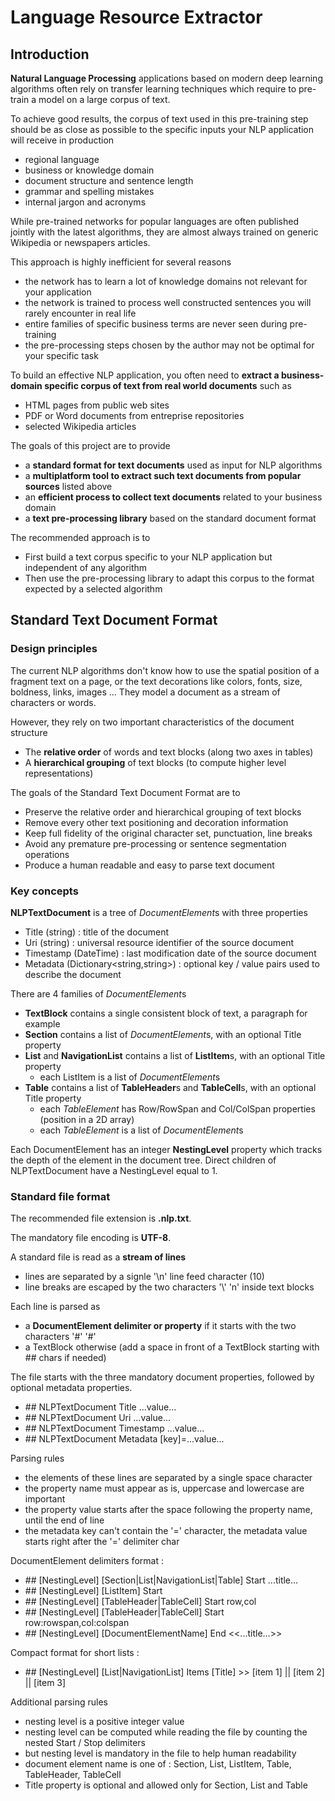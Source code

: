 ﻿# Language Resource Extractor

## Introduction

**Natural Language Processing** applications based on modern deep learning algorithms often rely on transfer learning techniques which require to pre-train a model on a large corpus of text.

To achieve good results, the corpus of text used in this pre-training step should be as close as possible to the specific inputs your NLP application will receive in production
- regional language
- business or knowledge domain
- document structure and sentence length
- grammar and spelling mistakes
- internal jargon and acronyms

While pre-trained networks for popular languages are often published jointly with the latest algorithms, they are almost always trained on generic Wikipedia or newspapers articles.

This approach is highly inefficient for several reasons
- the network has to learn a lot of knowledge domains not relevant for your application
- the network is trained to process well constructed sentences you will rarely encounter in real life
- entire families of specific business terms are never seen during pre-training
- the pre-processing steps chosen by the author may not be optimal for your specific task

To build an effective NLP application, you often need to **extract a business-domain specific corpus of text from real world documents** such as
- HTML pages from public web sites
- PDF or Word documents from entreprise repositories
- selected Wikipedia articles

The goals of this project are to provide
- a **standard format for text documents** used as input for NLP algorithms
- a **multiplatform tool to extract such text documents from popular sources** listed above 
- an **efficient process to collect text documents** related to your business domain
- a **text pre-processing library** based on the standard document format

The recommended approach is to
- First build a text corpus specific to your NLP application but independent of any algorithm
- Then use the pre-processing library to adapt this corpus to the format expected by a selected algorithm

## Standard Text Document Format

### Design principles

The current NLP algorithms don't know how to use the spatial position of a fragment text on a page, or the text decorations like colors, fonts, size, boldness, links, images ... They model a document as a stream of characters or words.

However, they rely on two important characteristics of the document structure
- The **relative order** of words and text blocks (along two axes in tables)
- A **hierarchical grouping** of text blocks (to compute higher level representations)

The goals of the Standard Text Document Format are to
- Preserve the relative order and hierarchical grouping of text blocks
- Remove every other text positioning and decoration information
- Keep full fidelity of the original character set, punctuation, line breaks
- Avoid any premature pre-processing or sentence segmentation operations
- Produce a human readable and easy to parse text document

### Key concepts

**NLPTextDocument** is a tree of *DocumentElement*s with three properties
- Title (string) : title of the document
- Uri (string) : universal resource identifier of the source document
- Timestamp (DateTime) : last modification date of the source document
- Metadata (Dictionary<string,string>) : optional key / value pairs used to describe the document

There are 4 families of *DocumentElement*s
   - **TextBlock** contains a single consistent block of text, a paragraph for example
   - **Section** contains a list of *DocumentElement*s, with an optional Title property
   - **List** and **NavigationList** contains a list of **ListItem**s, with an optional Title property
     - each ListItem is a list of *DocumentElement*s
   - **Table** contains a list of **TableHeader**s and **TableCell**s, with an optional Title property
     - each *TableElement* has Row/RowSpan and Col/ColSpan properties (position in a 2D array)
     - each *TableElement* is a list of *DocumentElement*s

Each DocumentElement has an integer **NestingLevel** property which tracks the depth of the element in the document tree.
Direct children of NLPTextDocument have a NestingLevel equal to 1.

### Standard file format

The recommended file extension is **.nlp.txt**.

The mandatory file encoding is **UTF-8**.

A standard file is read as a **stream of lines**
- lines are separated by a signle '\n' line feed character (10)
- line breaks are escaped by the two characters '\\' 'n' inside text blocks

Each line is parsed as
- a **DocumentElement delimiter or property** if it starts with the two characters '#' '#' 
- a TextBlock otherwise (add a space in front of a TextBlock starting with ## chars if needed)

The file starts with the three mandatory document properties, followed by optional metadata properties.
- \#\# NLPTextDocument Title ...value...
- \#\# NLPTextDocument Uri ...value...
- \#\# NLPTextDocument Timestamp ...value...
- \#\# NLPTextDocument Metadata [key]=...value...

Parsing rules
- the elements of these lines are separated by a single space character
- the property name must appear as is, uppercase and lowercase are important
- the property value starts after the space following the property name, until the end of line
- the metadata key can't contain the '=' character, the metadata value starts right after the '=' delimiter char
 
DocumentElement delimiters format : 
- \#\# [NestingLevel] [Section|List|NavigationList|Table] Start ...title...
- \#\# [NestingLevel] [ListItem] Start
- \#\# [NestingLevel] [TableHeader|TableCell] Start row,col
- \#\# [NestingLevel] [TableHeader|TableCell] Start row:rowspan,col:colspan
- \#\# [NestingLevel] [DocumentElementName] End <<...title...>>

Compact format for short lists :
- \#\# [NestingLevel] [List|NavigationList] Items [Title] >> [item 1] || [item 2] || [item 3]

Additional parsing rules
- nesting level is a positive integer value
- nesting level can be computed while reading the file by counting the nested Start / Stop delimiters
- but nesting level is mandatory in the file to help human readability
- document element name is one of : Section, List, ListItem, Table, TableHeader, TableCell
- Title property is optional and allowed only for Section, List and Table
